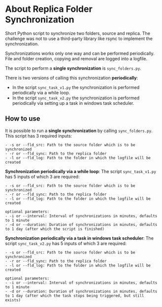 # About Replica Folder Synchronization

Short Python script to synchronize two folders, source and replica. 
The challenge was not to use a third-party library like rsync to implement the synchronization.

Synchronizations works only one way and can be performed periodically. File and folder creation, copying and removal are logged into a logfile.

The script to perform a **single synchronization** is `sync_folders.py`.


There is two versions of calling this synchronization **periodically**: 
- In the script `sync_task_v1.py` the synchronization is performed periodically via a while loop. 
- In the script `sync_task_v2.py` the synchronization is performed periodically via setting up a task in windows task scheduler.







## How to use

It is possible to run a **single synchronization** by calling `sync_folders.py`.
This script has 3 required inputs:

    - -s or --fld_src: Path to the source folder which is to be synchronized
    - -r or --fld_sync: Path to the replica folder
    - -l or --fld_log: Path to the folder in which the logfile will be created
	

	
	
**Synchronization periodically via a while loop**: The script `sync_task_v1.py` has 5 inputs of which 3 are required:

    - -s or --fld_src: Path to the source folder which is to be synchronized
    - -r or --fld_sync: Path to the replica folder
    - -l or --fld_log: Path to the folder in which the logfile will be created
	
	optional parameters:
	- -i or --interval: Interval of synchronizations in minutes, defaults to 1 minute
	- -d or --duration: Duration of synchronizations in minutes, defaults to 1 day (after which the script is finished)
	
	


**Synchronization periodically via a task in windows task scheduler**: The script `sync_task_v2.py` has 5 inputs of which 3 are required:

    - -s or --fld_src: Path to the source folder which is to be synchronized
    - -r or --fld_sync: Path to the replica folder
    - -l or --fld_log: Path to the folder in which the logfile will be created
	
	optional parameters:
	- -i or --interval: Interval of synchronizations in minutes, defaults to 1 minute
	- -d or --duration: Duration of synchronizations in minutes, defaults to 1 day (after which the task stops being triggered, but still exists)
